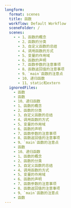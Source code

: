 ```yaml
---
longform:
  format: scenes
  title: 函数
  workflow: Default Workflow
  sceneFolder: /
  scenes:
    - - 1、函数的概念
      - 2、函数的分类
      - 3、自定义函数的总结
      - 4、调用函数的方式
      - 5、变量的作用域
      - 6、函数的声明
      - 7、函数参数的注意事项
      - 8、函数返回值的注意事项
      - 9、`main`函数的注意点
      - 10、递归函数
      - 11、static和extern
  ignoredFiles:
    - 函数
    - 函数
    - 10、递归函数
    - 1、函数的概念
    - 2、函数的分类
    - 3、自定义函数的总结
    - 4、调用函数的方式
    - 5、变量的作用域
    - 6、函数的声明
    - 7、函数参数的注意事项
    - 8、函数返回值的注意事项
    - 9、`main`函数的注意点
    - 函数
    - 10、递归函数
    - 1、函数的概念
    - 2、函数的分类
    - 3、自定义函数的总结
    - 4、调用函数的方式
    - 5、变量的作用域
    - 6、函数的声明
    - 7、函数参数的注意事项
    - 8、函数返回值的注意事项
    - 9、`main`函数的注意点
    - 函数
---
```

